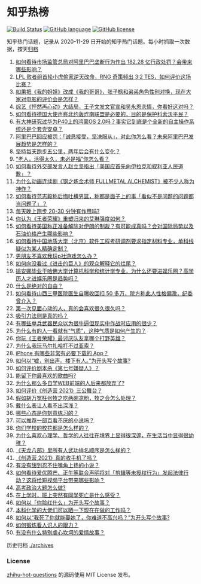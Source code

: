 # 知乎热榜
[![Build Status](https://github.com/ToWeLong/zhihu-hot-questions/workflows/CI/badge.svg)](https://github.com/ToWeLong/zhihu-hot-questions/actions)
[![GitHub language](https://img.shields.io/badge/language-golang-orange.svg)](https://golang.org/)
[![GitHub license](https://img.shields.io/github/license/ToWeLong/zhihu-hot-questions)](https://github.com/ToWeLong/zhihu-hot-questions/blob/main/LICENSE)

知乎热门话题，记录从 2020-11-29 日开始的知乎热门话题。每小时抓取一次数据，按天[归档](./archives)

<!-- BEGIN -->

1. [如何看待市场监管总局对阿里巴巴垄断行为作出 182.28 亿行政处罚？会带来哪些影响？](https://www.zhihu.com/question/453827917)
1. [LPL 败者组首轮小虎偷家逆天改命，RNG 奇策频出 3:2 TES，如何评价这场比赛？](https://www.zhihu.com/question/453900738)
1. [如果把《我的姐姐》改成《我的哥哥》，张子枫和弟弟角色性别对换，现在大家对电影的评价会是怎样？](https://www.zhihu.com/question/453359189)
1. [综艺《怦然再心动》大结局，王子文发文官宣和吴永恩恋情，你看好这对吗？](https://www.zhihu.com/question/453967685)
1. [如何看待德国大使声称北约轰炸南联盟是必要的，目的是保护科索沃平民？](https://www.zhihu.com/question/453841033)
1. [有大神研究过华为P40上的鸿蒙OS 2.0吗？事实它到底是个全新的自主操作系统还是个套壳安卓？](https://www.zhihu.com/question/448136663)
1. [阿里巴巴回应被罚：「诚恳接受，坚决服从」，对此你怎么看？未来阿里巴巴发展趋势是怎样的？](https://www.zhihu.com/question/453835793)
1. [坚持每天跑步五公里，两年后会有什么变化？](https://www.zhihu.com/question/418315082)
1. [“老人，活得太久，未必是福”你怎么看？](https://www.zhihu.com/question/438410645)
1. [如何看待外交部发言人赵立坚指出「美国应首先向伊拉克和叙利亚人民道歉」？](https://www.zhihu.com/question/453609616)
1. [为什么动画连续剧《钢之炼金术师 FULLMETAL ALCHEMIST》被不少人称为神作？](https://www.zhihu.com/question/31767012)
1. [如何看待范志毅称后悔吐槽男篮，称都是面子上的事「看似不是问题的问题都当问题了」？](https://www.zhihu.com/question/453857919)
1. [每天晚上跑步 20-30 分钟有作用吗?](https://www.zhihu.com/question/435607815)
1. [你认为《王者荣耀》重塑归来的艾琳强度如何？](https://www.zhihu.com/question/453534922)
1. [如何看待美国称正准备解除对伊朗的制裁？有可能成真吗？会对国际局势以及石油价格产生哪些影响？](https://www.zhihu.com/question/453497299)
1. [如何看待中国地质大学（北京）软件工程考研调剂要求指定材料专业，单科线疑似为某人精确定制？](https://www.zhihu.com/question/453779902)
1. [男朋友不喜欢我玩p社游戏怎么办？](https://www.zhihu.com/question/453011886)
1. [如何向没看过《进击的巨人》的观众解释它的烂尾？](https://www.zhihu.com/question/453551117)
1. [姚安娜毕业于哈佛大学计算机科学和统计学专业，为什么还要进娱乐圈？高学历人才进娱乐圈是趋势吗？](https://www.zhihu.com/question/439314149)
1. [什么是绝对的自由？](https://www.zhihu.com/question/449008513)
1. [如何看待山西三甲医院医生自曝收回扣 50 多万，院方称此人性格偏激，纪委曾介入？](https://www.zhihu.com/question/453872396)
1. [第一次见面心动的人，真的会喜欢很久很久吗？](https://www.zhihu.com/question/452774423)
1. [吸引力法则是真的吗？](https://www.zhihu.com/question/19954318)
1. [有哪些单兵武器民众以为很牛逼但现实中作战时应用的很少？](https://www.zhihu.com/question/453356037)
1. [为什么有的人一看就有“气质”，这种气质是如何产生的？](https://www.zhihu.com/question/439868962)
1. [你玩《王者荣耀》最讨厌队友拿哪个打野英雄？](https://www.zhihu.com/question/452460657)
1. [为什么我玩马尔扎哈打不过亚索？](https://www.zhihu.com/question/451681216)
1. [iPhone 有哪些非常有必要下载的 App？](https://www.zhihu.com/question/28306141)
1. [如何以“嘘，别出声。楼下有人。”为开头写个故事?](https://www.zhihu.com/question/445787843)
1. [如何评价剧本杀《第七号嫌疑人》？](https://www.zhihu.com/question/432328395)
1. [能留下你最喜欢的歌曲吗?](https://www.zhihu.com/question/448881804)
1. [为什么那么多自学WEB前端的人后来都放弃了?](https://www.zhihu.com/question/391474781)
1. [如何评价《创造营 2021》三公舞台？](https://www.zhihu.com/question/453903675)
1. [假如胡万冤枉张牧之吃两碗凉粉，牧之会怎么处理？](https://www.zhihu.com/question/422300296)
1. [戴什么表让人看不出深浅？](https://www.zhihu.com/question/447868724)
1. [哪些心态是你刻意练习的？](https://www.zhihu.com/question/62661818)
1. [可以推荐一部百看不厌的小说吗？](https://www.zhihu.com/question/446199412)
1. [你们学校的校花都是怎么样的？](https://www.zhihu.com/question/368918871)
1. [为什么喜欢心理学、哲学的人往往在境界上显得很深邃，在生活当中显得很幼稚？](https://www.zhihu.com/question/30196004)
1. [《天龙八部》里所有人武功排名顺序是怎么样的？](https://www.zhihu.com/question/30739331)
1. [《创造营 2021》真的收手机了吗？](https://www.zhihu.com/question/452019859)
1. [有没有甜到忍不住嘴角上扬的小说？](https://www.zhihu.com/question/446148942)
1. [如何看待爱优腾芒、正午等联合声明将对「剪辑等未授权行为」发起法律行动？这将给短视频平台带来哪些影响？](https://www.zhihu.com/question/453757944)
1. [高考政治大题怎么做?](https://www.zhihu.com/question/61907146)
1. [在上学时，班上突然有同学死亡是什么感受？](https://www.zhihu.com/question/299156682)
1. [如何以「你脸红什么」为开头写个故事？](https://www.zhihu.com/question/422195582)
1. [本科化学的大佬们可以晒一下现在在做的工作吗？](https://www.zhihu.com/question/449066102)
1. [如何以“我死了你就能娶她了，你难道不高兴吗？”为开头写个故事?](https://www.zhihu.com/question/437396343)
1. [如何锻炼看人识人的眼力？](https://www.zhihu.com/question/19772682)
1. [有没有什么特别虐心坎坷的爱情故事？](https://www.zhihu.com/question/40741643)

<!-- END -->

历史归档 [./archives](./archives)


### License
[zhihu-hot-questions](https://github.com/towelong/zhihu-hot-questions) 的源码使用 MIT License 发布。